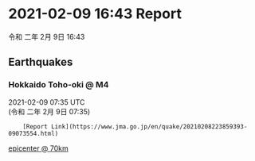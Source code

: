 # 2021-02-09 16:43 Report
令和 二年 2月 9日 16:43

## Earthquakes
### Hokkaido Toho-oki @ M4
2021-02-09 07:35 UTC  
        (令和 二年 2月 9日 07:35)
  
        [Report Link](https://www.jma.go.jp/en/quake/20210208223859393-09073554.html)  
[epicenter @ 70km](https://www.google.com/maps/place/43°24'00%22+146°42'00%22/@43.4,146.7,17z/data=!3m1!4b1!4m5!3m4!1s0x0:0x0!8m2!3d43.4!4d146.7)